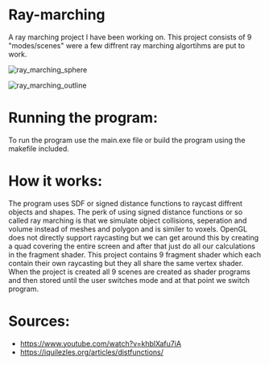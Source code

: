 # Ray-marching
 A ray marching project I have been working on. This project consists of 9 "modes/scenes" were a few diffrent ray marching algortihms are put to work.

 ![ray_marching_sphere](https://github.com/user-attachments/assets/f8cab48f-d62f-43c7-bfea-27248e35e6ff)

![ray_marching_outline](https://github.com/user-attachments/assets/8e24443d-10d8-453e-a05f-f51f868d7d0f)

# Running the program:
 To run the program use the main.exe file or build the program using the makefile included.
# How it works:
 The program uses SDF or signed distance functions to raycast diffrent objects and shapes. The perk of using signed distance functions or so called ray marching is that we simulate object collisions, seperation and volume instead of meshes and polygon and is similer to voxels. OpenGL does not directly support raycasting but we can get around this by creating a quad covering the entire screen and after that just do all our calculations in the fragment shader. This project contains 9 fragment shader which each contain their own raycasting but they all share the same vertex shader. When the project is created all 9 scenes are created as shader programs and then stored until the user switches mode and at that point we switch program.

# Sources:
* https://www.youtube.com/watch?v=khblXafu7iA
* https://iquilezles.org/articles/distfunctions/
